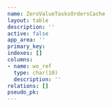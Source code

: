 ```yaml
---
name: ZeroValueTasksOrdersCache
layout: table
description: ''
active: false
app_area: ''
primary_key: 
indexes: []
columns:
- name: wo_ref
  type: char(10)
  description: ''
relations: []
pseudo_pk: 
---
```


